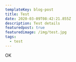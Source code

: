 ```yaml
---
templateKey: blog-post
title: Test
date: 2020-03-09T08:42:21.855Z
description: Test details
featuredpost: true
featuredimage: /img/test.jpg
tags:
  - test
---
```

OK